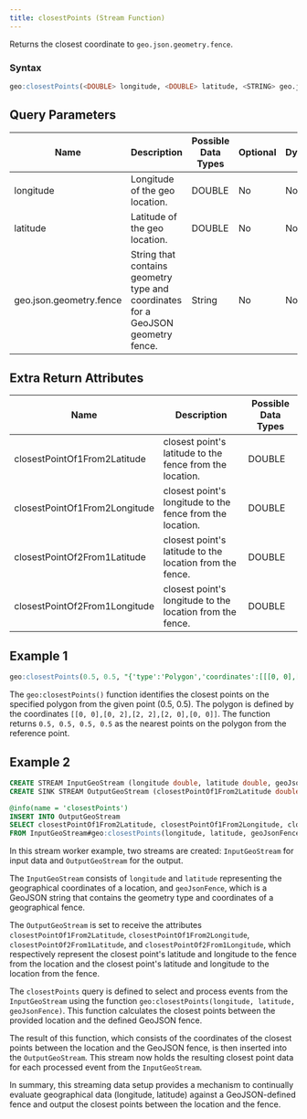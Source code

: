 ```yaml
---
title: closestPoints (Stream Function)
---
```


Returns the closest coordinate to `geo.json.geometry.fence`.

### Syntax

```sql
geo:closestPoints(<DOUBLE> longitude, <DOUBLE> latitude, <STRING> geo.json.geometry.fence)
```

## Query Parameters

| Name              | Description   | Possible Data Types | Optional | Dynamic |
|-------------------|---------------|---------------------|----------|---------|
| longitude    | Longitude of the geo location.     | DOUBLE       | No       | No     |
| latitude | Latitude of the geo location.  | DOUBLE         | No      | No     |
| geo.json.geometry.fence         | String that contains geometry type and coordinates for a GeoJSON geometry fence. | String| No      | No     |

## Extra Return Attributes

| Name             | Description   | Possible Data Types |
|-------------------|--------------------|---------------|
| closestPointOf1From2Latitude 	  | closest point's latitude to the fence from the location.    |   DOUBLE  |
| closestPointOf1From2Longitude   | closest point's longitude to the fence from the location.   |   DOUBLE  |
| closestPointOf2From1Latitude   | closest point's latitude to the location from the fence.    |   DOUBLE  |
| closestPointOf2From1Longitude  | closest point's longitude to the location from the fence.    |   DOUBLE  |

## Example 1

```sql
geo:closestPoints(0.5, 0.5, "{'type':'Polygon','coordinates':[[[0, 0],[0, 2],[2, 2],[2, 0],[0, 0]]]}")
```

The `geo:closestPoints()` function identifies the closest points on the specified polygon from the given point (0.5, 0.5). The polygon is defined by the coordinates `[[0, 0],[0, 2],[2, 2],[2, 0],[0, 0]]`. The function returns `0.5, 0.5, 0.5, 0.5` as the nearest points on the polygon from the reference point.

## Example 2

```sql
CREATE STREAM InputGeoStream (longitude double, latitude double, geoJsonFence string);
CREATE SINK STREAM OutputGeoStream (closestPointOf1From2Latitude double, closestPointOf1From2Longitude double, closestPointOf2From1Latitude double, closestPointOf2From1Longitude double);

@info(name = 'closestPoints')
INSERT INTO OutputGeoStream
SELECT closestPointOf1From2Latitude, closestPointOf1From2Longitude, closestPointOf2From1Latitude, closestPointOf2From1Longitude
FROM InputGeoStream#geo:closestPoints(longitude, latitude, geoJsonFence);
```

In this stream worker example, two streams are created: `InputGeoStream` for input data and `OutputGeoStream` for the output.

The `InputGeoStream` consists of `longitude` and `latitude` representing the geographical coordinates of a location, and `geoJsonFence`, which is a GeoJSON string that contains the geometry type and coordinates of a geographical fence.

The `OutputGeoStream` is set to receive the attributes `closestPointOf1From2Latitude`, `closestPointOf1From2Longitude`, `closestPointOf2From1Latitude`, and `closestPointOf2From1Longitude`, which respectively represent the closest point's latitude and longitude to the fence from the location and the closest point's latitude and longitude to the location from the fence.

The `closestPoints` query is defined to select and process events from the `InputGeoStream` using the function `geo:closestPoints(longitude, latitude, geoJsonFence)`. This function calculates the closest points between the provided location and the defined GeoJSON fence. 

The result of this function, which consists of the coordinates of the closest points between the location and the GeoJSON fence, is then inserted into the `OutputGeoStream`. This stream now holds the resulting closest point data for each processed event from the `InputGeoStream`. 

In summary, this streaming data setup provides a mechanism to continually evaluate geographical data (longitude, latitude) against a GeoJSON-defined fence and output the closest points between the location and the fence.
